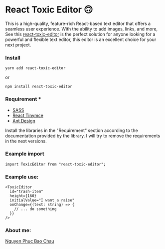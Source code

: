 # React Toxic Editor 🙃

This is a high-quality, feature-rich React-based text editor that offers a seamless user experience. With the ability to add images, links, and more, See this [react-toxic-editor](https://github.com/chaudev/react-toxic-editor) is the perfect solution for anyone looking for a powerful and flexible text editor, this editor is an excellent choice for your next project.

### Install

```
yarn add react-toxic-editor
```

or

```
npm install react-toxic-editor
```

### Requirement \*

- [SASS](https://www.npmjs.com/package/sass)
- [React Tinymce](https://www.npmjs.com/package/@tinymce/tinymce-react)
- [Ant Design](https://ant.design/docs/react/getting-started)

Install the libraries in the "Requirement" section according to the documentation provided by the library. I will try to remove the requirements in the next versions.

### Example import

```tsx
import ToxicEditor from "react-toxic-editor";
```

### Example use:

```tsx
<ToxicEditor
  id="trash-item"
  height={160}
  initialValue="I want a raise"
  onChange={(text: string) => {
    // ... do something
  }}
/>
```

### About me:

[Nguyen Phuc Bao Chau](https://ischau.org/nguyen-phuc-bao-chau)

